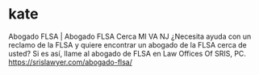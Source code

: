 # kate
Abogado FLSA | Abogado FLSA Cerca MI VA NJ
¿Necesita ayuda con un reclamo de la FLSA y quiere encontrar un abogado de la FLSA cerca de usted? Si es así, llame al abogado de FLSA en Law Offices Of SRIS, PC.
https://srislawyer.com/abogado-flsa/
